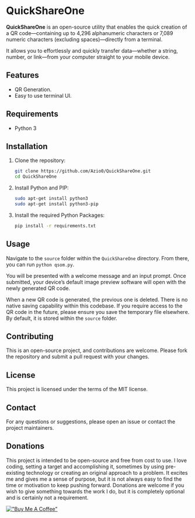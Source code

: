 # QuickShareOne

**QuickShareOne** is an open-source utility that enables the quick creation of a QR code—containing up to 4,296 alphanumeric characters or 7,089 numeric characters (excluding spaces)—directly from a terminal.

It allows you to effortlessly and quickly transfer data—whether a string, number, or link—from your computer straight to your mobile device.

## Features

- QR Generation.
- Easy to use terminal UI.

## Requirements

- Python 3

## Installation

1. Clone the repository:
   ```bash
   git clone https://github.com/Azio0/QuickShareOne.git
   cd QuickShareOne
   ```
2. Install Python and PIP:
   ```bash
   sudo apt-get install python3
   sudo apt-get install python3-pip
   ```
4. Install the required Python Packages:
   ```bash
   pip install -r requirements.txt
   ```

## Usage

Navigate to the ```source``` folder within the ```QuickShareOne``` directory. From there, you can run ```python qsom.py```.

You will be presented with a welcome message and an input prompt. Once submitted, your device’s default image preview software will open with the newly generated QR code.

When a new QR code is generated, the previous one is deleted. There is no native saving capability within this codebase. If you require access to the QR code in the future, please ensure you save the temporary file elsewhere. By default, it is stored within the ```source``` folder.

## Contributing

This is an open-source project, and contributions are welcome. Please fork the repository and submit a pull request with your changes.

## License

This project is licensed under the terms of the MIT license.

## Contact

For any questions or suggestions, please open an issue or contact the project maintainers.

## Donations

This project is intended to be open-source and free from cost to use. I love coding, setting a target and accomplishing it, sometimes by using pre-existing technology or creating an original approach to a problem. It excites me and gives me a sense of purpose, but it is not always easy to find the time or motivation to keep pushing forward. Donations are welcome if you wish to give something towards the work I do, but it is completely optional and is certainly not a requirement.

[!["Buy Me A Coffee"](https://www.buymeacoffee.com/assets/img/custom_images/orange_img.png)](https://www.buymeacoffee.com/azio0)
